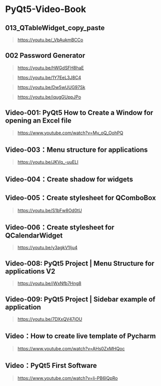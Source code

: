 # PyQt5-Video-Book

## 013_QTableWidget_copy_paste
> https://youtu.be/_VbAukmBCCo

## 002 Password Generator
> https://youtu.be/hWGdSFH8haE

> https://youtu.be/1Y7EeL3J8C4

> https://youtu.be/Dw5wUUG97Sk

> https://youtu.be/iqugGUppJPo

## Video-001: PyQt5 How to Create a Window for opening an Excel file
> https://www.youtube.com/watch?v=Mv_oQ_OohPQ

## Video-003：Menu structure for applications
> https://youtu.be/JKVq_-uuELI

## Video-004：Create shadow for widgets
> 

## Video-005：Create stylesheet for QComboBox
> https://youtu.be/S1bFw8Od0tU

## Video-006：Create stylesheet for QCalendarWidget
> https://youtu.be/y3agkV1Iju4

## Video-008: PyQt5 Project | Menu Structure for applications V2
> https://youtu.be/jWxNfb7Hng8

## Video-009: PyQt5 Project | Sidebar example of application
> https://youtu.be/7DXxQV47jOU

## Video：How to create live template of Pycharm
> https://www.youtube.com/watch?v=AHs0ZxMHQoc

## Video：PyQt5 First Software
> https://www.youtube.com/watch?v=li-PB6lQpRo
